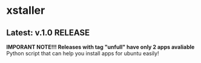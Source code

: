 # xstaller
## Latest: v.1.0 RELEASE
**IMPORANT NOTE!!! Releases with tag "unfull" have only 2 apps avaliable**  
Python script that can help you install apps for ubuntu easily!
